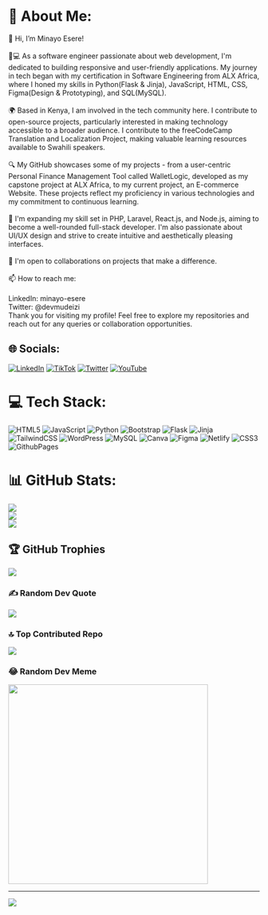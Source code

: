 # 💫 About Me:
👋 Hi, I’m Minayo Esere!<br><br>👩💻 As a software engineer passionate about web development, I'm dedicated to building responsive and user-friendly applications. My journey in tech began with my certification in Software Engineering from ALX Africa, where I honed my skills in Python(Flask & Jinja), JavaScript, HTML, CSS, Figma(Design & Prototyping), and SQL(MySQL).<br><br>🌍 Based in Kenya, I am involved in the tech community here. I contribute to open-source projects, particularly interested in making technology accessible to a broader audience. I contribute to the freeCodeCamp Translation and Localization Project, making valuable learning resources available to Swahili speakers.<br><br>🔍 My GitHub showcases some of my projects - from a user-centric Personal Finance Management Tool called WalletLogic, developed as my capstone project at ALX Africa, to my current project, an E-commerce Website. These projects reflect my proficiency in various technologies and my commitment to continuous learning.<br><br>🌱 I'm expanding my skill set in PHP, Laravel, React.js, and Node.js, aiming to become a well-rounded full-stack developer. I'm also passionate about UI/UX design and strive to create intuitive and aesthetically pleasing interfaces.<br><br>💞️ I'm open to collaborations on projects that make a difference.<br><br>📫 How to reach me:<br><br>LinkedIn: minayo-esere<br>Twitter: @devmudeizi<br>Thank you for visiting my profile! Feel free to explore my repositories and reach out for any queries or collaboration opportunities.<br>


## 🌐 Socials:
[![LinkedIn](https://img.shields.io/badge/LinkedIn-%230077B5.svg?logo=linkedin&logoColor=white)](https://linkedin.com/in/linkedin.com/in/minayo-esere) [![TikTok](https://img.shields.io/badge/TikTok-%23000000.svg?logo=TikTok&logoColor=white)](https://tiktok.com/@mudeitsi) [![Twitter](https://img.shields.io/badge/Twitter-%231DA1F2.svg?logo=Twitter&logoColor=white)](https://twitter.com/https://twitter.com/devmudeizi) [![YouTube](https://img.shields.io/badge/YouTube-%23FF0000.svg?logo=YouTube&logoColor=white)](https://youtube.com/@https://www.youtube.com/@vi1150) 

# 💻 Tech Stack:
![HTML5](https://img.shields.io/badge/html5-%23E34F26.svg?style=for-the-badge&logo=html5&logoColor=white) ![JavaScript](https://img.shields.io/badge/javascript-%23323330.svg?style=for-the-badge&logo=javascript&logoColor=%23F7DF1E) ![Python](https://img.shields.io/badge/python-3670A0?style=for-the-badge&logo=python&logoColor=ffdd54) ![Bootstrap](https://img.shields.io/badge/bootstrap-%238511FA.svg?style=for-the-badge&logo=bootstrap&logoColor=white) ![Flask](https://img.shields.io/badge/flask-%23000.svg?style=for-the-badge&logo=flask&logoColor=white) ![Jinja](https://img.shields.io/badge/jinja-white.svg?style=for-the-badge&logo=jinja&logoColor=black) ![TailwindCSS](https://img.shields.io/badge/tailwindcss-%2338B2AC.svg?style=for-the-badge&logo=tailwind-css&logoColor=white) ![WordPress](https://img.shields.io/badge/WordPress-%23117AC9.svg?style=for-the-badge&logo=WordPress&logoColor=white) ![MySQL](https://img.shields.io/badge/mysql-%2300000f.svg?style=for-the-badge&logo=mysql&logoColor=white) ![Canva](https://img.shields.io/badge/Canva-%2300C4CC.svg?style=for-the-badge&logo=Canva&logoColor=white) ![Figma](https://img.shields.io/badge/figma-%23F24E1E.svg?style=for-the-badge&logo=figma&logoColor=white) ![Netlify](https://img.shields.io/badge/netlify-%23000000.svg?style=for-the-badge&logo=netlify&logoColor=#00C7B7) ![CSS3](https://img.shields.io/badge/css3-%231572B6.svg?style=for-the-badge&logo=css3&logoColor=white) ![GithubPages](https://img.shields.io/badge/github%20pages-121013?style=for-the-badge&logo=github&logoColor=white)
# 📊 GitHub Stats:
![](https://github-readme-stats.vercel.app/api?username=mudeitsi&theme=dark&hide_border=false&include_all_commits=true&count_private=true)<br/>
![](https://github-readme-streak-stats.herokuapp.com/?user=mudeitsi&theme=dark&hide_border=false)<br/>
![](https://github-readme-stats.vercel.app/api/top-langs/?username=mudeitsi&theme=dark&hide_border=false&include_all_commits=true&count_private=true&layout=compact)

## 🏆 GitHub Trophies
![](https://github-profile-trophy.vercel.app/?username=mudeitsi&theme=discord&no-frame=false&no-bg=false&margin-w=4)

### ✍️ Random Dev Quote
![](https://quotes-github-readme.vercel.app/api?type=horizontal&theme=radical)

### 🔝 Top Contributed Repo
![](https://github-contributor-stats.vercel.app/api?username=mudeitsi&limit=5&theme=dark&combine_all_yearly_contributions=true)

### 😂 Random Dev Meme
<img src='https://randommeme-five.vercel.app/' style="height: 400px;"/>

---
[![](https://visitcount.itsvg.in/api?id=mudeitsi&icon=0&color=0)](https://visitcount.itsvg.in)

<!-- Proudly created with GPRM ( https://gprm.itsvg.in ) -->
